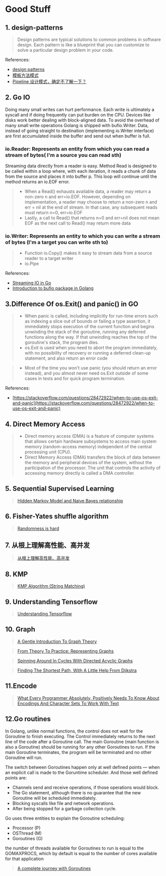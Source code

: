 # Good Stuff

## 1. design-patterns

> Design patterns are typical solutions to common problems in software design. Each pattern is like a blueprint that you can customize to solve a particular design problem in your code.

References:

- [design patterns](https://refactoring.guru/design-patterns)
- [模板方法模式](https://juejin.cn/post/6844903729192255502)
- [Pipeline 设计模式，确定不了解一下？](https://juejin.cn/post/6872493469529538567)

## 2. Go IO

Doing many small writes can hurt performance. Each write is ultimately a syscall and if doing frequently can put burden on the CPU. Devices like disks work better dealing with block-aligned data. To avoid the overhead of many small write operations Golang is shipped with bufio.Writer. Data, instead of going straight to destination (implementing io.Writer interface) are first accumulated inside the buffer and send out when buffer is full.

### io.Reader: Represents an entity from which you can read a stream of bytes( I'm a source you can read sth)

Streaming data directly from a reader is easy. Method Read is designed to be called within a loop where, with each iteration, it reads a chunk of data from the source and places it into buffer p. This loop will continue until the method returns an io.EOF error.

> - When a Read() exhausts available data, a reader may return a non-zero n and err=io.EOF. However, depending on implementation, a reader may choose to return a non-zero n and err = nil at the end of stream. In that case, any subsequent reads must return n=0, err=io.EOF
> - Lastly, a call to Read() that returns n=0 and err=nil does not mean EOF as the next call to Read() may return more data

### io.Writer: Represents an entity to which you can write a stream of bytes (I'm a target you can write sth to)

> - Function io.Copy() makes it easy to stream data from a source reader to a target writer
> - io.Pipe

References:

- [Streaming IO in Go](https://medium.com/learning-the-go-programming-language/streaming-io-in-go-d93507931185)
- [Introduction to bufio package in Golang](https://medium.com/golangspec/introduction-to-bufio-package-in-golang-ad7d1877f762)

## 3.Difference Of os.Exit() and panic() in GO

> - When panic is called, including implicitly for run-time errors such as indexing a slice out of bounds or failing a type assertion, it immediately stops execution of the current function and begins unwinding the stack of the goroutine, running any deferred functions along the way. If that unwinding reaches the top of the goroutine's stack, the program dies.
> - os.Exit is used when you need to abort the program immediately, with no possibility of recovery or running a deferred clean-up statement, and also return an error code

> - Most of the time you won't use panic (you should return an error instead), and you almost never need os.Exit outside of some cases in tests and for quick program termination.

References:

- [https://stackoverflow.com/questions/28472922/when-to-use-os-exit-and-panic](https://stackoverflow.com/questions/28472922/when-to-use-os-exit-and-panic)

## 4. Direct Memory Access

> - Direct memory access (DMA) is a feature of computer systems that allows certain hardware subsystems to access main system memory (random-access memory) independent of the central processing unit (CPU).
> - Direct Memory Access (DMA) transfers the block of data between the memory and peripheral devices of the system, without the participation of the processor. The unit that controls the activity of accessing memory directly is called a DMA controller.

## 5. Sequential Supervised Learning

> [Hidden Markov Model and Naive Bayes relationship](http://www.davidsbatista.net/blog/2017/11/11/HHM_and_Naive_Bayes/)

## 6. Fisher-Yates shuffle algorithm

> [Randomness is hard](https://medium.com/@oldwestaction/randomness-is-hard-e085decbcbb2)

## 7. 从根上理解高性能、高并发

> [从根上理解高性能、高并发](http://www.52im.net/thread-3272-1-1.html)

## 8. KMP

> [KMP Algorithm (String Matching)](https://binary-baba.medium.com/string-matching-kmp-algorithm-27c182efa387)

## 9. Understanding Tensorflow

> [Understanding Tensorflow](https://jacobbuckman.com/2018-06-25-tensorflow-the-confusing-parts-1/#understanding-tensorflow)

## 10. Graph

> [A Gentle Introduction To Graph Theory](https://medium.com/basecs/a-gentle-introduction-to-graph-theory-77969829ead8)

> [From Theory To Practice: Representing Graphs](https://medium.com/basecs/from-theory-to-practice-representing-graphs-cfd782c5be38)

> [Spinning Around In Cycles With Directed Acyclic Graphs](https://medium.com/basecs/spinning-around-in-cycles-with-directed-acyclic-graphs-a233496d4688)

> [Finding The Shortest Path, With A Little Help From Dijkstra](https://medium.com/basecs/finding-the-shortest-path-with-a-little-help-from-dijkstra-613149fbdc8e)

## 11.Encode

> [What Every Programmer Absolutely, Positively Needs To Know About Encodings And Character Sets To Work With Text](https://kunststube.net/encoding/)

## 12.Go routines

In Golang, unlike normal functions, the control does not wait for the Goroutine to finish executing. The Control immediately returns to the next line of the code after a Goroutine call. The main Goroutine (main function is also a Goroutine) should be running for any other Goroutines to run. If the main Goroutine terminates, the program will be terminated and no other Goroutine will run.

The switch between Goroutines happen only at well defined points — when an explicit call is made to the Goruntime scheduler. And those well defined points are:

- Channels send and receive operations, if those operations would block.
- The Go statement, although there is no guarantee that the new Goroutine will be scheduled immediately.
- Blocking syscalls like file and network operations.
- After being stopped for a garbage collection cycle.

Go uses three entities to explain the Goroutine scheduling:

- Processor (P)
- OSThread (M)
- Goroutines (G)

the number of threads available for Goroutines to run is equal to the GOMAXPROCS, which by default is equal to the number of cores available for that application

> [A complete journey with Goroutines](https://riteeksrivastava.medium.com/a-complete-journey-with-goroutines-8472630c7f5c)
